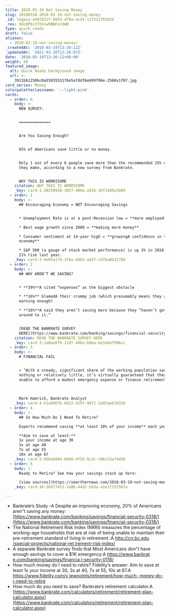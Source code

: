 ```yaml
---
title: 2018.03.19 Not Saving Money
slug: 20180318-2018-03-19-not-saving-money
_id: legacy-e482922f-805d-479a-ac41-11f51270202d
_rev: XOnQP8cIThhnw9BWFxV3WD
type: quick_reads
draft: false
aliases:
  - 2018-03-19-not-saving-money/
_createdAt: '2018-03-19T13:30:12Z'
_updatedAt: '2021-03-16T12:28:07Z'
date: '2018-03-19T13:30:12+00:00'
weight: 50
featured_image:
  alt: Quick Reads background image
  url: >-
    3911bb1250bc0a5503553176e5afdd76e699f06e-2560x1707.jpg
card_series: Money
colorpaletteclassname: '--light-pink'
cards:
  - order: 0
    body: >-
      NEW $URVEY:


      ==============


      Are You Saving Enough?


      65% of Americans save little or no money.


      Only 1 out of every 6 people save more than the recommended 15% of what
      they make, according to a new survey from Bankrate.


      WHY THIS IS WORRISOME
    citation: WHY THIS IS WORRISOME
    _key: card-1-28259918-3857-480a-a93b-36f14d6a3b80
  - order: 1
    body: >-
      ## Encouraging Economy = NOT Encouraging Savings


      * Unemployment Rate is at a post-Recession low = **more employed**

      * Best wage growth since 2009 = **making more money**

      * Consumer sentiment at 14-year high = **growingA confidence in the
      economy**

      * S&P 500 (a gauge of stock market performance) is up 3% in 2018, after
      21% rise last year.
    _key: card-2-9e05a174-3f6e-4d62-a45f-c976a8b31780
  - order: 2
    body: >-
      ## WHY AREN’T WE SAVING?


      * **39%**A cited “expenses” as the biggest obstacle

      * **16%** blamedA their crummy job (which presumably means they aren’t
      earning enough)

      * **16%**A said they aren’t saving more because they “haven’t gotten
      around to it.”


      [READ THE BANKRATE SURVEY
      HERE](https://www.bankrate.com/banking/savings/financial-security-0318/)
    citation: READ THE BANKRATE SURVEY HERE
    _key: card-3-1a0ae0f8-12df-48be-b8ea-be3ab47996cc
  - order: 3
    body: >-
      # FINANCIAL FAIL


      > ‘With a steady, significant share of the working population saving
      nothing or relatively little, it’s virtually guaranteed that they’ll be
      unable to afford a modest emergency expense or finance retirement.’  
        
        
        
      Mark Hamrick, Bankrate Analyst
    _key: card-4-b1a8d6fb-6b22-429f-98f2-3a95ae63d326
  - order: 4
    body: |-
      ## So How Much Do I Need To Retire?

      Experts recommend saving **at least 10% of your income** each year.

      **Aim to save at least:**  
      1x your income at age 30  
      3x at age 40  
      7x at age 55  
      10x at age 67
    _key: card-5-95be6884-b046-4f55-8c3c-c0bc53af4d36
  - order: 5
    body: |-
      Ready to Retire? See how your savings stack up here:

      [view sources](https://smarthernews.com/2018-03-19-not-saving-money/)
    _key: card-10-569774f3-3a8b-44d2-b93a-a1e1f257567e

---
```

* Bankrate’s Study -A Despite an improving economy, 20% of Americans aren”t saving any money: [https://www.bankrate.com/banking/savings/financial-security-0318/](https://www.bankrate.com/banking/savings/financial-security-0318/)
* The National Retirement Risk Index (NRRI) measures the percentage of working-age households that are at risk of being unable to maintain their pre-retirement standard of living in retirement.:A [http://crr.bc.edu /special-projects/national-ret irement-risk-index/](https://www.bankrate.co)
* A separate Bankrate survey finds that Most Americans don”t have enough savings to cover a $1K emergency:A [https://www.bankrat e.com/banking/savings/financia l-security-0118/](https://www.bankrate.co)
* How much money do I need to retire? Fidelity’s answer: Aim to save at least 1x your income at 30, 3x at 40, 7x at 55, 10x at 67.A [https://www.fidelity.com/v iewpoints/retirement/how-much- money-do-i-need-to-retire](https://www.fidelity.com/v)
* How much do you need to save? Bankrate’s retirement calculator:A [https://www.bankrate.com/calculators/retirement/retirement-plan-calculator.aspx](https://www.bankrate.com/calculators/retirement/retirement-plan-calculator.aspx)